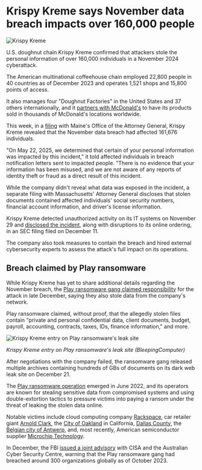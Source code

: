 # Krispy Kreme says November data breach impacts over 160,000 people

![Krispy Kreme](https://www.bleepstatic.com/content/hl-images/2024/12/11/krispy-kreme.jpg)

U.S. doughnut chain Krispy Kreme confirmed that attackers stole the personal information of over 160,000 individuals in a November 2024 cyberattack.

The American multinational coffeehouse chain employed 22,800 people in 40 countries as of December 2023 and operates 1,521 shops and 15,800 points of access.

It also manages four "Doughnut Factories" in the United States and 37 others internationally, and it [partners with McDonald's](https://investors.krispykreme.com/news/news-releases/news-details/2024/KRISPY-KREME-Celebrates-First-Phase-of-Expansion-to-Local-McDonalds-Restaurants-by-Giving-FREE-Doughnuts-to-All-McDonalds-Lovers/default.aspx) to have its products sold in thousands of McDonald's locations worldwide.

This week, in a [filing](https://www.maine.gov/agviewer/content/ag/985235c7-cb95-4be2-8792-a1252b4f8318/0c411aee-5d5d-45bc-b6ad-ec41ce2bfdda.html) with Maine's Office of the Attorney General, Krispy Kreme revealed that the November data breach had affected 161,676 individuals.

"On May 22, 2025, we determined that certain of your personal information was impacted by this incident," it told affected individuals in breach notification letters sent to impacted people. "There is no evidence that your information has been misused, and we are not aware of any reports of identity theft or fraud as a direct result of this incident.

While the company didn't reveal what data was exposed in the incident, a separate filing with Massachusetts' Attorney General discloses that stolen documents contained affected individuals' social security numbers, financial account information, and driver's license information.

Krispy Kreme detected unauthorized activity on its IT systems on November 29 and [disclosed the incident](https://www.bleepingcomputer.com/news/security/krispy-kreme-cyberattack-impacts-online-orders-and-operations/), along with disruptions to its online ordering, in an SEC filing filed on December 11.

The company also took measures to contain the breach and hired external cybersecurity experts to assess the attack's full impact on its operations.

## Breach claimed by Play ransomware

While Krispy Kreme has yet to share additional details regarding the November breach, the [Play ransomware gang claimed responsibility](https://www.bleepingcomputer.com/news/security/krispy-kreme-breach-data-theft-claimed-by-play-ransomware-gang/) for the attack in late December, saying they also stole data from the company's network.

Play ransomware claimed, without proof, that the allegedly stolen files contain "private and personal confidential data, client documents, budget, payroll, accounting, contracts, taxes, IDs, finance information," and more.

![Krispy Kreme entry on Play ransomware's leak site](https://www.bleepstatic.com/images/news/u/1109292/2025/Krispy-Kreme-Play-leak-site.jpeg)

_Krispy Kreme entry on Play ransomware's leak site (BleepingComputer)_

After negotiations with the company failed, the ransomware gang released multiple archives containing hundreds of GBs of documents on its dark web leak site on December 21.

The [Play ransomware operation](https://www.bleepingcomputer.com/tag/play/) emerged in June 2022, and its operators are known for stealing sensitive data from compromised systems and using double-extortion tactics to pressure victims into paying a ransom under the threat of leaking the stolen data online.

Notable victims include cloud computing company [Rackspace](https://www.bleepingcomputer.com/news/security/rackspace-confirms-play-ransomware-was-behind-recent-cyberattack/), car retailer giant [Arnold Clark](https://www.bleepingcomputer.com/news/security/arnold-clark-customer-data-stolen-in-attack-claimed-by-play-ransomware/), the [City of Oakland](https://www.bleepingcomputer.com/news/security/play-ransomware-claims-disruptive-attack-on-city-of-oakland/) in California, [Dallas County](https://www.bleepingcomputer.com/news/security/dallas-county-data-of-200-000-exposed-in-2023-ransomware-attack/), the [Belgian city of Antwerp](https://www.bleepingcomputer.com/news/security/play-ransomware-claims-attack-on-belgium-city-of-antwerp/), and, most recently, American semiconductor supplier [Microchip Technology](https://www.bleepingcomputer.com/news/security/microchip-technology-confirms-data-was-stolen-in-cyberattack/).

In December, the FBI [issued a joint advisory](https://www.bleepingcomputer.com/news/security/fbi-play-ransomware-breached-300-victims-including-critical-orgs/) with CISA and the Australian Cyber Security Centre, warning that the Play ransomware gang had breached around 300 organizations globally as of October 2023.